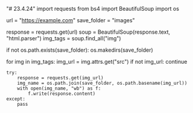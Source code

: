 "# 23.4.24" 
import requests
from bs4 import BeautifulSoup
import os

url = "https://example.com"
save_folder = "images"

response = requests.get(url)
soup = BeautifulSoup(response.text, "html.parser")
img_tags = soup.find_all("img")

if not os.path.exists(save_folder):
    os.makedirs(save_folder)

for img in img_tags:
    img_url = img.attrs.get("src")
    if not img_url:
        continue

    try:
        response = requests.get(img_url)
        img_name = os.path.join(save_folder, os.path.basename(img_url))
        with open(img_name, "wb") as f:
            f.write(response.content)
    except:
        pass
